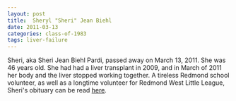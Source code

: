 ```yaml
---
layout: post
title:  Sheryl "Sheri" Jean Biehl
date: 2011-03-13
categories: class-of-1983
tags: liver-failure
---
```

Sheri, aka Sheri Jean Biehl Pardi, passed away on March 13, 2011. She was 46 years old. She had had a liver transplant in 2009, and in March of 2011 her body and the liver stopped working together. A tireless Redmond school volunteer, as well as a longtime volunteer for Redmond West Little League, Sheri's obituary can be read [here](http://tinyurl.com/o4rzens).
